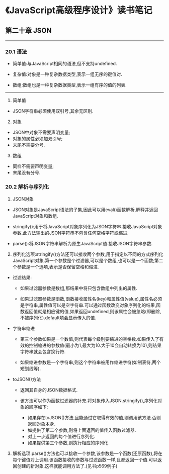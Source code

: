 # 《JavaScript高级程序设计》读书笔记 #


## 第二十章 JSON ##

---------------------
### 20.1 语法 ###
- 简单值:与JavaScript相同的语法,但不支持undefined.

- 复杂值:对象是一种复杂数据类型,表示一组无序的键值对.

- 数组:数组也是一种复杂数据类型,表示一组有序的值的列表.
----------
1. 简单值
  - JSON字符串必须使用双引号,其余无区别.

2. 对象
  - JSON中对象不需要声明变量;
  - 对象的属性必须加双引号;
  - 末尾不需要分号.

3. 数组
  - 同样不需要声明变量;
  - 末尾没有分号.

### 20.2 解析与序列化 ###
1. JSON对象
  - JSON对象是JavaScript语法的子集,因此可以用eval()函数解析,解释并返回JavaScript对象和数组.

  - stringify():用于将JavaScript对象序列化为JSON字符串.接收JavaScript对象参数.此方法输出的JSON字符串不包含任何空格字符或缩进.

  - parse():将JSON字符串解析为原生JavaScript值.接收JSON字符串参数.

2. 序列化选项:stringify()方法还可以接收两个参数,用于指定以不同的方式序列化JavaScript对象.第一个参数是个过滤器,可以是个数组,也可以是一个函数;第二个参数是一个选项,表示是否保留空格和缩进.

  - 过滤结果:
    - 如果过滤器参数是数组,那结果中将只包含数组中列出的属性.

    - 如果过滤器参数是函数,函数接收属性名(key)和属性值(value),属性名必须是字符串,属性值可以是空字符串.可以通过函数改变对象序列化的结果,函数返回值就是相应键的值,如果返回undefined,则该属性会被忽略(即删除,不被序列化).default项会显示传入的值.
  
  - 字符串缩进
    - 第三个参数如果是一个数值,则代表每个级别要缩进的空格数.如果传入了有效的控制缩进的参数值(最小为1,最大为10.大于10会自动转换为10),则结果字符串就会包含换行符.

    - 如果缩进参数是一个字符串,则这个字符串被用作缩进字符(如制表符,两个短划线等).

  - toJSON()方法
    - 返回其自身的JSON数据格式.

    - 该方法可以作为函数过滤器的补充.将对象传入JSON.stringify(),序列化对象的顺序如下:
      - 如果存在toJSON()方法,且能通过它取得有效的值,则调用该方法.否则返回对象本身.
      - 如提供了第二个参数,则将上面返回的值传入函数过滤器.
      - 对上一步返回的每个值进行序列化.
      - 如果提供第三个参数,则执行相应的序列化.

3. 解析选项:parse()方法也可以接收一个参数,该参数是一个函数(还原函数),将在每个键值对上调用.该函数接收的参数与过滤函数一样,且都返回一个值.可以返回创建的新对象,这样就能调用方法了.(见书p569例子)

